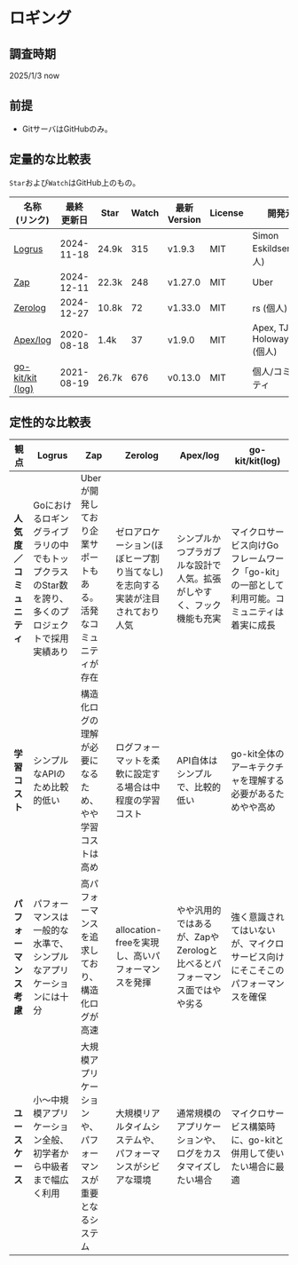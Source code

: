 # ロギング

## 調査時期

2025/1/3 now

## 前提

- GitサーバはGitHubのみ。

## 定量的な比較表

`Star`および`Watch`はGitHub上のもの。

| 名称<br>(リンク)                                                     | 最終<br>更新日  | Star  | Watch | 最新<br>Version        | License | 開発元            | ドキュメント                                                                                      |
|------------------------------------------------------------------|------------|-------|-------|----------------------|---------|------------------------------|----------------------------------------------------------------------------------------------------------|
| [Logrus](https://github.com/sirupsen/logrus)                     | 2024-11-18 | 24.9k | 315   | v1.9.3               | MIT     | Simon Eskildsen (個人)       | [pkg.go.dev/github.com/sirupsen/logrus](https://pkg.go.dev/github.com/sirupsen/logrus)                  |
| [Zap](https://github.com/uber-go/zap)                            | 2024-12-11 | 22.3k | 248   | v1.27.0              | MIT     | Uber                        | [pkg.go.dev/go.uber.org/zap](https://pkg.go.dev/go.uber.org/zap)                                        |
| [Zerolog](https://github.com/rs/zerolog)                         | 2024-12-27 | 10.8k | 72    | v1.33.0              | MIT     | rs (個人)                    | [pkg.go.dev/github.com/rs/zerolog](https://pkg.go.dev/github.com/rs/zerolog)                            |
| [Apex/log](https://github.com/apex/log)                          | 2020-08-18 | 1.4k  | 37    | v1.9.0  | MIT     | Apex, TJ Holowaychuk (個人) | [pkg.go.dev/github.com/apex/log](https://pkg.go.dev/github.com/apex/log)                                |
| [go-kit/kit (log)](https://github.com/go-kit/kit/tree/master/log)| 2021-08-19 | 26.7k | 676   | v0.13.0 | MIT     | 個人/コミュニティ            | [pkg.go.dev/github.com/go-kit/kit/log](https://pkg.go.dev/github.com/go-kit/kit/log)                    |

## 定性的な比較表

| 観点                 | Logrus                                                                                           | Zap                                                                                   | Zerolog                                                                                                    | Apex/log                                                                                  | go-kit/kit(log)                                                                                                   |
|----------------------|------------------------------------------------------------------------------------------------|---------------------------------------------------------------------------------------|-------------------------------------------------------------------------------------------------------------|-------------------------------------------------------------------------------------------|-------------------------------------------------------------------------------------------------------------------|
| **人気度／コミュニティ** | Goにおけるロギングライブラリの中でもトップクラスのStar数を誇り、多くのプロジェクトで採用実績あり | Uberが開発しており企業サポートもある。活発なコミュニティが存在                         | ゼロアロケーション(ほぼヒープ割り当てなし)を志向する実装が注目されており人気                                | シンプルかつプラガブルな設計で人気。拡張がしやすく、フック機能も充実                               | マイクロサービス向けGoフレームワーク「go-kit」の一部として利用可能。コミュニティは着実に成長                       |
| **学習コスト**       | シンプルなAPIのため比較的低い                                                                  | 構造化ログの理解が必要になるため、やや学習コストは高め                                 | ログフォーマットを柔軟に設定する場合は中程度の学習コスト                                                    | API自体はシンプルで、比較的低い                                                         | go-kit全体のアーキテクチャを理解する必要があるためやや高め                                                        |
| **パフォーマンス考慮** | パフォーマンスは一般的な水準で、シンプルなアプリケーションには十分                              | 高パフォーマンスを追求しており、構造化ログが高速                                       | allocation-freeを実現し、高いパフォーマンスを発揮                                                            | やや汎用的ではあるが、ZapやZerologと比べるとパフォーマンス面ではやや劣る                         | 強く意識されてはいないが、マイクロサービス向けにそこそこのパフォーマンスを確保                                    |
| **ユースケース**     | 小〜中規模アプリケーション全般、初学者から中級者まで幅広く利用                                   | 大規模アプリケーションや、パフォーマンスが重要となるシステム                           | 大規模リアルタイムシステムや、パフォーマンスがシビアな環境                                                  | 通常規模のアプリケーションや、ログをカスタマイズしたい場合                                           | マイクロサービス構築時に、go-kitと併用して使いたい場合に最適                                                       |



